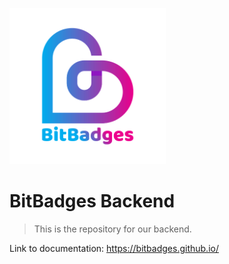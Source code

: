<p align="left">
  <a href="https://bitbadges.web.app">
    <img src="https://raw.githubusercontent.com/Mentors4EDU/Images/master/Untitled%20design(457).png" width="250" alt="BitBadges">
  </a>
</p>

# BitBadges Backend

> This is the repository for our backend.

Link to documentation: https://bitbadges.github.io/
